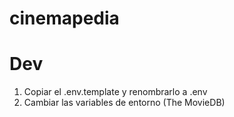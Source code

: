 # cinemapedia

# Dev
1. Copiar el .env.template y renombrarlo a .env
2. Cambiar las variables de entorno (The MovieDB)
